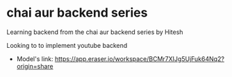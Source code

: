 # chai aur backend series
Learning backend from the chai aur backend series by Hitesh

Looking to to implement youtube backend

- Model's link: https://app.eraser.io/workspace/BCMr7XIJg5UjFuk64Nq2?origin=share


